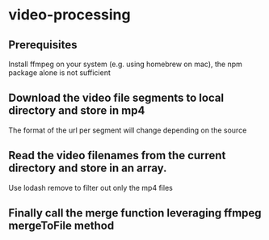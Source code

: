 # video-processing

## Prerequisites 
Install ffmpeg on your system (e.g. using homebrew on mac), the npm package alone is not sufficient

## Download the video file segments to local directory and store in mp4
The format of the url per segment will change depending on the source

## Read the video filenames from the current directory and store in an array. 
Use lodash remove to filter out only the mp4 files

## Finally call the merge function leveraging ffmpeg mergeToFile method
